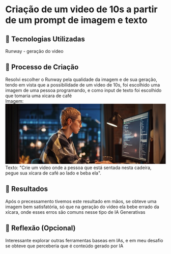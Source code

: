 # Criação de um video de 10s a partir de um prompt de imagem e texto

## 🤖 Tecnologias Utilizadas
Runway - geração do video

## 🧐 Processo de Criação
 Resolvi escolher o Runway pela qualidade da imagem e de sua geração, tendo em vista que a possibilidade de um video de 10s, foi escolhido uma imagem
 de uma pessoa programando, e como input de texto foi escolhido que tomaria uma xicara de café<br>
 Imagem:<br>
![Imagem figurativa](dia-do-programador-1.jpg)<br>
 Texto:
 "Crie um video onde a pessoa que está sentada nesta cadeira, pegue sua xícara de café ao lado e beba ela".

## 🚀 Resultados
Após o precessamento tivemos este resultado em mãos, se obteve uma imagem bem satisfatória, só que na geração do video ela bebe errado da xícara, onde esses erros são comuns nesse tipo de IA Generativas

## 💭 Reflexão (Opcional)
 Interessante explorar outras ferramentas baseas em IAs, e em meu desafio se obteve que perceberia que é conteúdo gerado por IA
